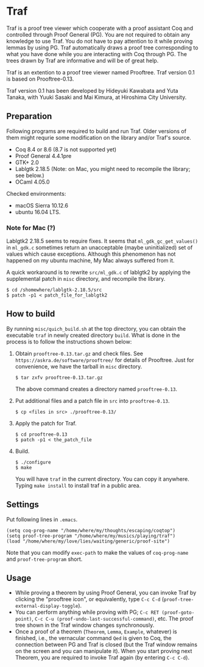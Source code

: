 # Traf

Traf is a proof tree viewer which cooperate with a proof assistant Coq and controlled through Proof General (PG). You are not required to obtain any knowledge to use Traf. You do not have to pay attention to it while proving lemmas by using PG. Traf automatically draws a proof tree corresponding to what you have done while you are interacting with Coq through PG. The trees drawn by Traf are informative and will be of great help.

Traf is an extention to a proof tree viewer named Prooftree. Traf version 0.1 is based on Prooftree-0.13.

Traf version 0.1 has been developed by Hideyuki Kawabata and Yuta Tanaka, with Yuuki Sasaki and Mai Kimura, at Hiroshima City University.


## Preparation

Following programs are required to build and run Traf.
Older versions of them might requrie some modification on the library and/or Traf's source.

- Coq 8.4 or 8.6 (8.7 is not supported yet)
- Proof General 4.4.1pre
- GTK+ 2.0
- Lablgtk 2.18.5 (Note: on Mac, you might need to recompile the library; see below.)
- OCaml 4.05.0

Checked environments: 

- macOS Sierra 10.12.6
- ubuntu 16.04 LTS.

### Note for Mac (?)

Lablgtk2 2.18.5 seems to require fixes.
It seems that `ml_gdk_gc_get_values()` in `ml_gdk.c` sometimes return an unacceptable (maybe uninitialized) set of values which cause exceptions.
Although this phenomenon has not happened on my ubuntu machine,
My Mac always suffered from it.


A quick workaround is to rewrite `src/ml_gdk.c` of lablgtk2 by applying the supplemental patch in `misc` directory, and recompile the library.

    $ cd /shomewhere/lablgtk-2.18.5/src
    $ patch -p1 < patch_file_for_lablgtk2




## How to build

By running `misc/quich_build.sh` at the top directory, 
you can obtain the executable `traf` in newly created directory `build`.
What is done in the process is to follow the instructions shown below:

1. Obtain `prooftree-0.13.tar.gz` and check files.  See `https://askra.de/software/prooftree/` for details of Prooftree. Just for convenience, we have the tarball in `misc` directory.

    ```
    $ tar zxfv prooftree-0.13.tar.gz
    ```
    The above command creates a directory named `prooftree-0.13`.


2. Put additional files and a patch file in `src` into `prooftree-0.13`.

    ```
    $ cp <files in src> ./prooftree-0.13/
    ```

3. Apply the patch for Traf.
  
    ```
    $ cd prooftree-0.13
    $ patch -p1 < the_patch_file
    ```

4. Build.

    ```
    $ ./configure
    $ make
    ```
    You will have `traf` in the current directory.
    You can copy it anywhere. Typing `make install` to install traf in a public area.


## Settings

Put following lines in `.emacs`.

    (setq coq-prog-name "/home/where/my/thoughts/escaping/coqtop")
    (setq proof-tree-program "/home/where/my/musics/playing/traf")
    (load "/home/where/my/love/lies/waiting/generic/proof-site")
    
Note that you can modify `exec-path` to make the values of `coq-prog-name` and `proof-tree-program` short.

## Usage

- While proving a theorem by using Proof General, you can invoke Traf by clicking the "prooftree icon", or equivalently, type `C-c C-d` (`proof-tree-external-display-toggle`).
- You can perform anything while proving with PG; `C-c RET (proof-goto-point)`, `C-c C-u (proof-undo-last-successful-command)`, etc. The proof tree shown in the Traf window changes synchronously.
- Once a proof of a theorem (`Theorem`, `Lemma`, `Example`, whatever) is finished, i.e., the vernacular command `Qed` is given to Coq, the connection between PG and Traf is closed (but the Traf window remains on the screen and you can manipulate it).
When you start proving next Theorem, you are required to invoke Traf again (by entering `C-c C-d`).